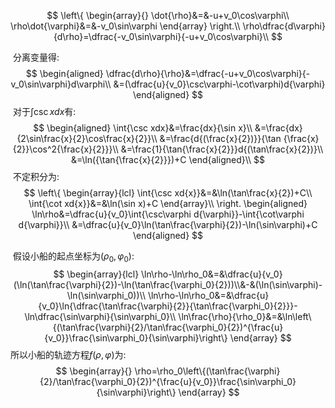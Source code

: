 $$
\left\{
\begin{array}{}
\dot{\rho}&=&-u+v_0\cos\varphi\\
\rho\dot{\varphi}&=&-v_0\sin\varphi
\end{array}
\right.\\
\rho\dfrac{d\varphi}{d\rho}=\dfrac{-v_0\sin\varphi}{-u+v_0\cos\varphi}\\
$$

​	分离变量得:
$$
\begin{aligned}
\dfrac{d\rho}{\rho}&=\dfrac{-u+v_0\cos\varphi}{-v_0\sin\varphi}d\varphi\\
&=(\dfrac{u}{v_0}\csc\varphi-\cot\varphi)d{\varphi}
\end{aligned}
$$
​	对于$\int{\csc xdx}$有:
$$
\begin{aligned}
\int{\csc xdx}&=\frac{dx}{\sin x}\\
&=\frac{dx}{2\sin\frac{x}{2}\cos\frac{x}{2}}\\
&=\frac{d{(\frac{x}{2})}}{\tan {\frac{x}{2}}\cos^2{\frac{x}{2}}}\\
&=\frac{1}{\tan{\frac{x}{2}}}d{(\tan\frac{x}{2})}\\
&=\ln({\tan{\frac{x}{2}}})+C
\end{aligned}\\
$$
​	不定积分为:
$$
\left\{
\begin{array}{lcl}
\int{\csc xd{x}}&=&\ln(\tan\frac{x}{2})+C\\
\int{\cot xd{x}}&=&\ln(\sin x)+C
\end{array}\\
\right.
\begin{aligned}
\ln\rho&=\dfrac{u}{v_0}\int{\csc\varphi d{\varphi}}-\int{\cot\varphi d{\varphi}}\\
&=\dfrac{u}{v_0}\ln(\tan\frac{\varphi}{2})-\ln(\sin\varphi)+C
\end{aligned}
$$

​	假设小船的起点坐标为$(\rho_0,\varphi_0)$:
$$
\begin{array}{lcl}
\ln\rho-\ln\rho_0&=&\dfrac{u}{v_0}(\ln(\tan\frac{\varphi}{2})-\ln(\tan\frac{\varphi_0}{2}))\\&-&(\ln(\sin\varphi)-\ln(\sin\varphi_0))\\
\ln\rho-\ln\rho_0&=&\dfrac{u}{v_0}\ln{\dfrac{\tan\frac{\varphi}{2}}{\tan\frac{\varphi_0}{2}}}-\ln\dfrac{\sin\varphi}{\sin\varphi_0}\\
\ln\frac{\rho}{\rho_0}&=&\ln\left\{(\tan\frac{\varphi}{2}/\tan\frac{\varphi_0}{2})^{\frac{u}{v_0}}\frac{\sin\varphi_0}{\sin\varphi}\right\}
\end{array}
$$
 所以小船的轨迹方程$f(\rho,\varphi)$为:
$$
\begin{array}{}
\rho=\rho_0\left\{(\tan\frac{\varphi}{2}/\tan\frac{\varphi_0}{2})^{\frac{u}{v_0}}\frac{\sin\varphi_0}{\sin\varphi}\right\}
\end{array}
$$
